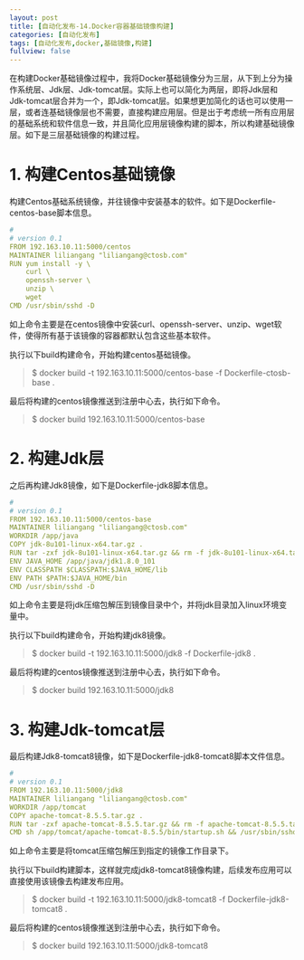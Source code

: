 ```yaml
---
layout: post
title: [自动化发布-14.Docker容器基础镜像构建]
categories: [自动化发布]
tags: [自动化发布,docker,基础镜像,构建]
fullview: false
---
```

在构建Docker基础镜像过程中，我将Docker基础镜像分为三层，从下到上分为操作系统层、Jdk层、Jdk-tomcat层。实际上也可以简化为两层，即将Jdk层和Jdk-tomcat层合并为一个，即Jdk-tomcat层。如果想更加简化的话也可以使用一层，或者连基础镜像层也不需要，直接构建应用层。但是出于考虑统一所有应用层的基础系统和软件信息一致，并且简化应用层镜像构建的脚本，所以构建基础镜像层。如下是三层基础镜像的构建过程。

# 1. 构建Centos基础镜像

构建Centos基础系统镜像，并往镜像中安装基本的软件。如下是Dockerfile-centos-base脚本信息。
```yaml
#
# version 0.1
FROM 192.163.10.11:5000/centos
MAINTAINER liliangang "liliangang@ctosb.com"
RUN yum install -y \
	curl \	
	openssh-server \ 
	unzip \
	wget
CMD /usr/sbin/sshd -D
```

如上命令主要是在centos镜像中安装curl、openssh-server、unzip、wget软件，使得所有基于该镜像的容器都默认包含这些基本软件。

执行以下build构建命令，开始构建centos基础镜像。
> $ docker build -t 192.163.10.11:5000/centos-base -f Dockerfile-ctosb-base .

最后将构建的centos镜像推送到注册中心去，执行如下命令。

> $ docker build 192.163.10.11:5000/centos-base

# 2. 构建Jdk层

之后再构建Jdk8镜像，如下是Dockerfile-jdk8脚本信息。
```yaml
#
# version 0.1
FROM 192.163.10.11:5000/centos-base
MAINTAINER liliangang "liliangang@ctosb.com"
WORKDIR /app/java
COPY jdk-8u101-linux-x64.tar.gz .
RUN tar -zxf jdk-8u101-linux-x64.tar.gz && rm -f jdk-8u101-linux-x64.tar.gz
ENV JAVA_HOME /app/java/jdk1.8.0_101
ENV CLASSPATH $CLASSPATH:$JAVA_HOME/lib
ENV PATH $PATH:$JAVA_HOME/bin
CMD /usr/sbin/sshd -D
```

如上命令主要是将jdk压缩包解压到镜像目录中个，并将jdk目录加入linux环境变量中。

执行以下build构建命令，开始构建jdk8镜像。
> $ docker build -t 192.163.10.11:5000/jdk8 -f Dockerfile-jdk8 .

最后将构建的centos镜像推送到注册中心去，执行如下命令。
> $ docker build 192.163.10.11:5000/jdk8

# 3. 构建Jdk-tomcat层

最后构建Jdk8-tomcat8镜像，如下是Dockerfile-jdk8-tomcat8脚本文件信息。
```yaml
#
# version 0.1
FROM 192.163.10.11:5000/jdk8
MAINTAINER liliangang "liliangang@ctosb.com"
WORKDIR /app/tomcat
COPY apache-tomcat-8.5.5.tar.gz .
RUN tar -zxf apache-tomcat-8.5.5.tar.gz && rm -f apache-tomcat-8.5.5.tar.gz 
CMD sh /app/tomcat/apache-tomcat-8.5.5/bin/startup.sh && /usr/sbin/sshd -D
```

如上命令主要是将tomcat压缩包解压到指定的镜像工作目录下。

执行以下build构建脚本，这样就完成jdk8-tomcat8镜像构建，后续发布应用可以直接使用该镜像去构建发布应用。
> $ docker build -t 192.163.10.11:5000/jdk8-tomcat8 -f Dockerfile-jdk8-tomcat8 .

最后将构建的centos镜像推送到注册中心去，执行如下命令。

> $ docker build 192.163.10.11:5000/jdk8-tomcat8
